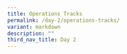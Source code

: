 ```yaml
---
title: Operations Tracks
permalink: /day-2/operations-tracks/
variant: markdown
description: ""
third_nav_title: Day 2
---
```

